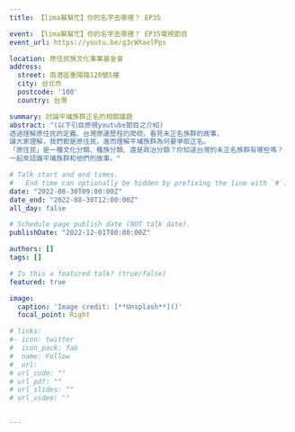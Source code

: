 ```yaml
---
title: 【lima幫幫忙】你的名字去哪裡？ EP35

event: 【lima幫幫忙】你的名字去哪裡？ EP35電視節目
event_url: https://youtu.be/g3cWXaelPps 

location: 原住民族文化事業基金會
address:
  street: 南港區重陽路120號5樓
  city: 台北市
  postcode: '100'
  country: 台灣

summary: 討論平埔族群正名的相關議題
abstract: "(以下引自原視youtube節目之介紹)
透過理解原住民的定義、台灣原運歷程的爬梳，看見未正名族群的故事，
讓大家理解，我們都是原住民，進而理解平埔族群為何要爭取正名。
「原住民」是一種文化分類、種族分類、還是政治分類？你知道台灣的未正名族群有哪些嗎？
一起來認識平埔族群和他們的故事。"

# Talk start and end times.
#   End time can optionally be hidden by prefixing the line with `#`.
date: "2022-08-30T09:00:00Z"
date_end: "2022-08-30T12:00:00Z"
all_day: false

# Schedule page publish date (NOT talk date).
publishDate: "2022-12-01T00:00:00Z"

authors: []
tags: []

# Is this a featured talk? (true/false)
featured: true

image:
  caption: 'Image credit: [**Unsplash**]()'
  focal_point: Right

# links:
#- icon: twitter
#  icon_pack: fab
#  name: Follow
#  url: 
# url_code: ""
# url_pdf: ""
# url_slides: ""
# url_video: ""


---
```


